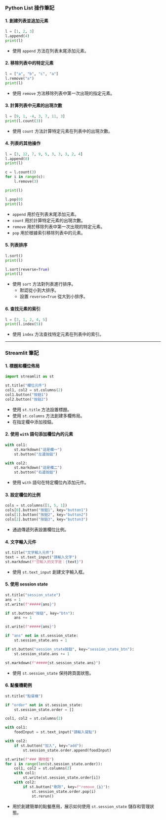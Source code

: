 ### Python List 操作筆記

#### 1. 創建列表並追加元素

```python
l = [1, 2, 3]
l.append(4)
print(l)
```

- 使用 `append` 方法在列表末尾添加元素。

#### 2. 移除列表中的特定元素

```python
l = ["a", "b", "c", "a"]
l.remove("a")
print(l)
```

- 使用 `remove` 方法移除列表中第一次出現的指定元素。

#### 3. 計算列表中元素的出現次數

```python
l = [9, 1, -4, 3, 7, 11, 3]
print(l.count(3))
```

- 使用 `count` 方法計算特定元素在列表中的出現次數。

#### 4. 列表的其他操作

```python
l = [3, 12, 7, 9, 5, 3, 3, 3, 2, 4]
l.append(8)
print(l)

c = l.count(3)
for i in range(c):
    l.remove(3)

print(l)

l.pop(0)
print(l)
```

- `append` 用於在列表末尾添加元素。
- `count` 用於計算特定元素的出現次數。
- `remove` 用於移除列表中第一次出現的特定元素。
- `pop` 用於根據索引移除列表中的元素。

#### 5. 列表排序

```python
l.sort()
print(l)

l.sort(reverse=True)
print(l)
```

- 使用 `sort` 方法對列表進行排序。
  - 默認從小到大排序。
  - 設置 `reverse=True` 從大到小排序。

#### 6. 查找元素的索引

```python
l = [3, 1, 2, 4, 5]
print(l.index(5))
```

- 使用 `index` 方法查找特定元素在列表中的索引。

---

### Streamlit 筆記

#### 1. 標題和欄位佈局

```python
import streamlit as st

st.title("欄位元件")
col1, col2 = st.columns(2)
col1.button("按鈕1")
col2.button("按鈕2")
```

- 使用 `st.title` 方法設置標題。
- 使用 `st.columns` 方法創建多欄佈局。
- 在指定欄中添加按鈕。

#### 2. 使用 `with` 語句添加欄位內的元素

```python
with col1:
    st.markdown("這是欄一")
    st.button("左邊按鈕")

with col2:
    st.markdown("這是欄二")
    st.button("右邊按鈕")
```

- 使用 `with` 語句在特定欄位內添加元件。

#### 3. 設定欄位的比例

```python
cols = st.columns([1, 5, 1])
cols[0].button("按鈕1", key="button1")
cols[1].button("按鈕2", key="button2")
cols[2].button("按鈕3", key="button3")
```

- 通過傳遞列表設置欄位比例。

#### 4. 文字輸入元件

```python
st.title("文字輸入元件")
text = st.text_input("請輸入文字")
st.markdown(f"您輸入的文字是：{text}")
```

- 使用 `st.text_input` 創建文字輸入框。

#### 5. 使用 session state

```python
st.title("session_state")
ans = 1
st.write(f"#####{ans}")

if st.button("按鈕", key="btn"):
    ans += 1

st.write(f"#####{ans}")

if "ans" not in st.session_state:
    st.session_state.ans = 1

if st.button("session_state按鈕", key="session_state_btn"):
    st.session_state.ans += 1

st.markdown(f"#####{st.session_state.ans}")
```

- 使用 `st.session_state` 保持跨頁面狀態。

#### 6. 點餐機範例

```python
st.title("點餐機")

if "order" not in st.session_state:
    st.session_state.order = []

col1, col2 = st.columns(2)

with col1:
    foodInput = st.text_input("請輸入餐點")

with col2:
    if st.button("加入", key="add"):
        st.session_state.order.append(foodInput)

st.write(f"### 購物籃")
for i in range(len(st.session_state.order)):
    col1, col2 = st.columns(2)
    with col1:
        st.write(st.session_state.order[i])
    with col2:
        if st.button("刪除", key=f"remove_{i}"):
            st.session_state.order.pop(i)
            st.rerun()
```

- 用於創建簡單的點餐應用，展示如何使用 `st.session_state` 儲存和管理狀態。
